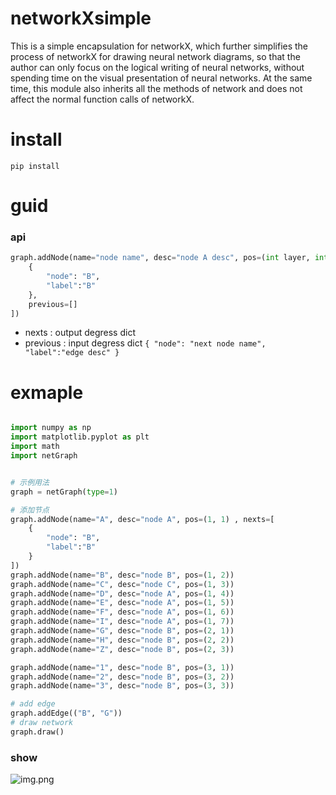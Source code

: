 # networkXsimple

This is a simple encapsulation for networkX, which further simplifies the process of networkX for drawing neural network diagrams, so that the author can only focus on the logical writing of neural networks, without spending time on the visual presentation of neural networks. At the same time, this module also inherits all the methods of network and does not affect the normal function calls of networkX.

# install
`
pip install 
`
# guid

### api
```python
graph.addNode(name="node name", desc="node A desc", pos=(int layer, int node No. in this layer) , nexts=[
    {
        "node": "B",
        "label":"B"
    },
    previous=[]
])
```
* nexts : output degress   dict
* previous : input degress  dict
``
 {
        "node": "next node name",
        "label":"edge desc"
    }
``

# exmaple

```python

import numpy as np
import matplotlib.pyplot as plt
import math
import netGraph


# 示例用法
graph = netGraph(type=1)

# 添加节点
graph.addNode(name="A", desc="node A", pos=(1, 1) , nexts=[
    {
        "node": "B",
        "label":"B"
    }
])
graph.addNode(name="B", desc="node B", pos=(1, 2))
graph.addNode(name="C", desc="node C", pos=(1, 3))
graph.addNode(name="D", desc="node A", pos=(1, 4))
graph.addNode(name="E", desc="node A", pos=(1, 5))
graph.addNode(name="F", desc="node A", pos=(1, 6))
graph.addNode(name="I", desc="node A", pos=(1, 7))
graph.addNode(name="G", desc="node B", pos=(2, 1))
graph.addNode(name="H", desc="node B", pos=(2, 2))
graph.addNode(name="Z", desc="node B", pos=(2, 3))

graph.addNode(name="1", desc="node B", pos=(3, 1))
graph.addNode(name="2", desc="node B", pos=(3, 2))
graph.addNode(name="3", desc="node B", pos=(3, 3))

# add edge
graph.addEdge(("B", "G"))
# draw network
graph.draw()
```
### show
![img.png](img.png)